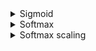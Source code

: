 
<details><summary>Sigmoid</summary>

[why the sigmoid?](https://stats.stackexchange.com/questions/162988/why-sigmoid-function-instead-of-anything-else/318209#318209)

</details>

<details><summary>Softmax</summary>

[why the softmax?](https://stackoverflow.com/questions/17187507/why-use-softmax-as-opposed-to-standard-normalization)

</details>

<details><summary>Softmax scaling</summary>

[dimension scaling](https://ai.stackexchange.com/questions/41861/why-use-a-square-root-in-the-scaled-dot-product)

</details>
